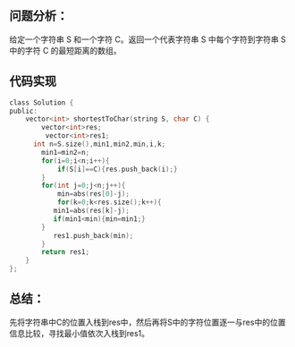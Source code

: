 ## 问题分析： 
给定一个字符串 S 和一个字符 C。返回一个代表字符串 S 中每个字符到字符串 S 中的字符 C 的最短距离的数组。
## 代码实现
```c
class Solution {
public:
    vector<int> shortestToChar(string S, char C) {
        vector<int>res;
         vector<int>res1;
      int n=S.size(),min1,min2,min,i,k;
        min1=min2=n;
        for(i=0;i<n;i++){
            if(S[i]==C){res.push_back(i);}
        }
        for(int j=0;j<n;j++){
            min=abs(res[0]-j);
            for(k=0;k<res.size();k++){
           min1=abs(res[k]-j);
           if(min1<min){min=min1;}     
        }
           res1.push_back(min);
        }
        return res1;
    }
};
```
## 总结：
先将字符串中C的位置入栈到res中，然后再将S中的字符位置逐一与res中的位置信息比较，寻找最小值依次入栈到res1。
      
      
      